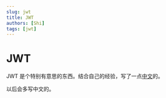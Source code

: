 ```yaml
---
slug: jwt
title: JWT
authors: [Shi]
tags: [jwt]
---
```


# JWT

JWT 是个特别有意思的东西。结合自己的经验，写了一点[中文](./docs/reflections/Browser/JWT)的。

以后会多写中文的。
